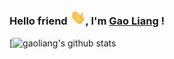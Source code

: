 ### Hello friend <img src="https://github.com/gaoliang/gaoliang/blob/master/Hi.gif" width="25px">, I'm [Gao Liang](https://gaoliang.me) ! 

[![gaoliang's github stats](https://github-readme-stats.vercel.app/api?username=gaoliang)

<!--
**gaoliang/gaoliang** is a ✨ _special_ ✨ repository because its `README.md` (this file) appears on your GitHub profile.

Here are some ideas to get you started:

- 🔭 I’m currently working on ...
- 🌱 I’m currently learning ...
- 👯 I’m looking to collaborate on ...
- 🤔 I’m looking for help with ...
- 💬 Ask me about ...
- 📫 How to reach me: ...
- 😄 Pronouns: ...
- ⚡ Fun fact: ...
-->
